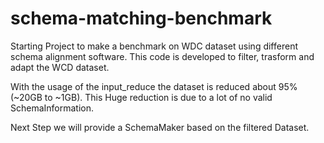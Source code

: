 # schema-matching-benchmark
Starting Project to make a benchmark on WDC dataset using different schema alignment software. This code is developed to filter, trasform and adapt the WCD dataset.

With the usage of the input_reduce the dataset is reduced about 95% (~20GB to ~1GB). This Huge reduction is due to a lot of no valid SchemaInformation.

Next Step we will provide a SchemaMaker based on the filtered Dataset.
